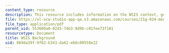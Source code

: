 ```yaml
---
content_type: resource
description: This resource includes information on the WSIS context, goals, and structure.
file: https://ol-ocw-studio-app-qa.s3.amazonaws.com/courses/21g-034-media-education-and-the-marketplace-fall-2005/869da39f9f62b343da62e66c00558e22_MIT21G_034F05_wsisbackgrou.pdf
file_type: application/pdf
parent_uid: 553609a0-02d3-74b3-9d9b-c01fee73f101
resourcetype: Document
title: WSIS Background
uid: 869da39f-9f62-b343-da62-e66c00558e22
---
```

